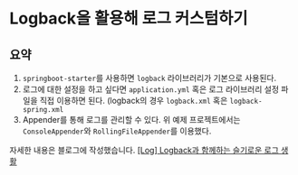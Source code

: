 # Logback을 활용해 로그 커스텀하기

## 요약

1. `springboot-starter`를 사용하면 `logback` 라이브러리가 기본으로 사용된다.
2. 로그에 대한 설정을 하고 싶다면 `application.yml` 혹은 로그 라이브러리 설정 파일을 직접 이용하면 된다. (logback의 경우 `logback.xml` 혹은 `logback-spring.xml`
3. Appender를 통해 로그를 관리할 수 있다. 위 예제 프로젝트에서는 `ConsoleAppender`와 `RollingFileAppender`를 이용했다.

자세한 내용은 블로그에 작성했습니다.
[[Log] Logback과 함께하는 슬기로운 로그 생활](https://dev-qhyun.tistory.com/24)
